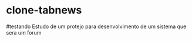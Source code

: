 # clone-tabnews

#testando
Estudo de um protejo para desenvolvimento de um sistema que sera um forum
